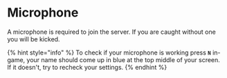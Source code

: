 # Microphone

A microphone is required to join the server. If you are caught without one you will be kicked. 

{% hint style="info" %}
To check if your microphone is working press **`N`** in-game, your name should come up in blue at the top middle of your screen. If it doesn't, try to recheck your settings.
{% endhint %}
